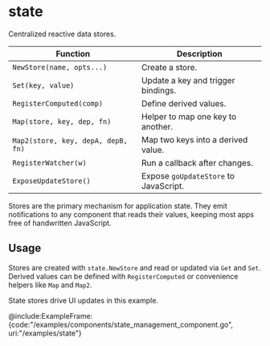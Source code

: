 # state

Centralized reactive data stores.

| Function | Description |
| --- | --- |
| `NewStore(name, opts...)` | Create a store. |
| `Set(key, value)` | Update a key and trigger bindings. |
| `RegisterComputed(comp)` | Define derived values. |
| `Map(store, key, dep, fn)` | Helper to map one key to another. |
| `Map2(store, key, depA, depB, fn)` | Map two keys into a derived value. |
| `RegisterWatcher(w)` | Run a callback after changes. |
| `ExposeUpdateStore()` | Expose `goUpdateStore` to JavaScript. |

Stores are the primary mechanism for application state. They emit
notifications to any component that reads their values, keeping most apps
free of handwritten JavaScript.

## Usage

Stores are created with `state.NewStore` and read or updated via `Get` and
`Set`. Derived values can be defined with `RegisterComputed` or convenience
helpers like `Map` and `Map2`.

State stores drive UI updates in this example.

@include:ExampleFrame:{code:"/examples/components/state_management_component.go", uri:"/examples/state"}
